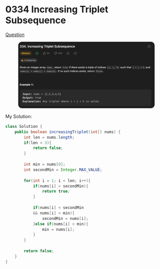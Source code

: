 # 0334 Increasing Triplet Subsequence

[Question](https://leetcode.com/problems/increasing-triplet-subsequence/description/?envType=study-plan\&id=data-structure-ii)

<figure><img src="../.gitbook/assets/image (1) (1) (10) (1).png" alt=""><figcaption></figcaption></figure>



My Solution:

```java
class Solution {
    public boolean increasingTriplet(int[] nums) {
        int len = nums.length;
        if(len < 3){
            return false;
        }

        int min = nums[0];
        int secondMin = Integer.MAX_VALUE;

        for(int i = 1; i < len; i++){
            if(nums[i] > secondMin){
                return true;
            }

            if(nums[i] < secondMin
            && nums[i] > min){
                secondMin = nums[i];
            }else if(nums[i] < min){
                min = nums[i];
            }
        }

        return false;
    }
}
```
